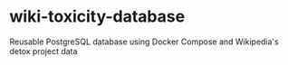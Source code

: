 # wiki-toxicity-database
Reusable PostgreSQL database using Docker Compose and Wikipedia's detox project data 
